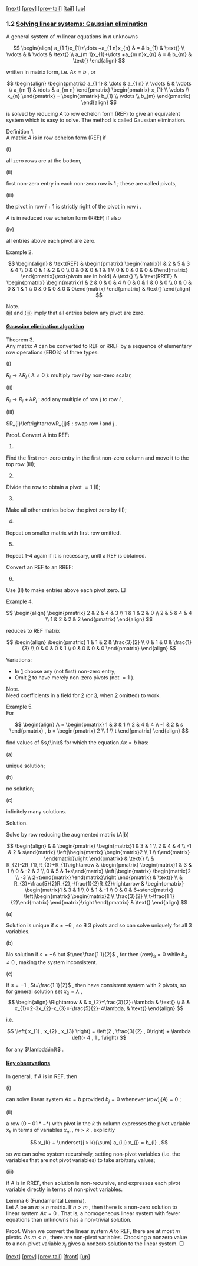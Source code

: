 [[next](MA10210se3.html)] [[prev](MA10210se1.html)] [[prev-tail](MA10210se1.html#tailMA10210se1.html)] [[tail](#tailMA10210se2.html)] [[up](MA10210ch1.html#MA10210se2.html)]

### 1.2 [Solving linear systems: Gaussian elimination](MA10210.html#QQ2-5-4)

A general system of $m$ linear equations in $n$ unknowns  

$$
\begin{align}
a_{1 1}x_{1}+\dots +a_{1 n}x_{n} & = & b_{1} & \text{} \\ \vdots & & \vdots & \text{} \\ a_{m 1}x_{1}+\dots +a_{m n}x_{n} & = & b_{m} & \text{}
\end{align}
$$

written in matrix form, i.e. $Ax=b$ , or

$$
\begin{align}
\begin{pmatrix} a_{1 1} & \dots  & a_{1 n} \\ \vdots & & \vdots \\ a_{m 1} & \dots  & a_{m n} \end{pmatrix} \begin{pmatrix} x_{1} \\ \vdots \\ x_{n} \end{pmatrix} = \begin{pmatrix} b_{1} \\ \vdots \\ b_{m} \end{pmatrix}
\end{align}
$$

is solved by reducing $A$ to row echelon form (REF) to give an equivalent system which is easy to solve. The method is called Gaussian elimination.

Definition 1.  
A matrix $A$ is in row echelon form (REF) if

(i)

all zero rows are at the bottom,

(ii)

first non-zero entry in each non-zero row is $1$ ; these are called pivots,

(iii)

the pivot in row $i+1$ is strictly right of the pivot in row $i$ .

  
$A$ is in reduced row echelon form (RREF) if also

(iv)

all entries above each pivot are zero.

Example 2.  

$$
\begin{align}
 & \text{REF} & \begin{pmatrix} \begin{matrix}1 & 2 & 5 & 3 & 4 \\ 0 & 0 & 1 & 2 & 0 \\ 0 & 0 & 0 & 1 & 1 \\ 0 & 0 & 0 & 0 & 0\end{matrix} \end{pmatrix}\text{pivots are in bold} & \text{} \\ & \text{RREF} & \begin{pmatrix} \begin{matrix}1 & 2 & 0 & 0 & 4 \\ 0 & 0 & 1 & 0 & 0 \\ 0 & 0 & 0 & 1 & 1 \\ 0 & 0 & 0 & 0 & 0\end{matrix} \end{pmatrix} & \text{}
\end{align}
$$

Note.  
[(ii)](#x5-40042) and [(iii)](#x5-40053) imply that all entries below any pivot are zero.

#### [Gaussian elimination algorithm](MA10210ch1.html#QQ2-5-5)

Theorem 3.  
Any matrix $A$ can be converted to REF or RREF by a sequence of elementary row operations (ERO’s) of three types:

(I)

$R_{i}\rightarrow\lambda R_{i}$ ( $\lambda\neq 0$ ): multiply row $i$ by non-zero scalar,

(II)

$R_{i}\rightarrow R_{i}+\lambda R_{j}$ : add any multiple of row $j$ to row $i$ ,

(III)

$R_{i}\leftrightarrowR_{j}$ : swap row $i$ and $j$ .

Proof. Convert $A$ into REF:

1.

Find the first non-zero entry in the first non-zero column and move it to the top row (III);

2.

Divide the row to obtain a pivot $=1$ (I);

3.

Make all other entries below the pivot zero by (II);

4.

Repeat on smaller matrix with first row omitted.

5.

Repeat 1-4 again if it is necessary, unitl a REF is obtained.

Convert an REF to an RREF:

6.

Use (II) to make entries above each pivot zero. □

Example 4.  

$$
\begin{align}
\begin{pmatrix} 2 & 2 & 4 & 3 \\ 1 & 1 & 2 & 0 \\ 2 & 5 & 4 & 4 \\ 1 & 2 & 2 & 2 \end{pmatrix}
\end{align}
$$

reduces to REF matrix

$$
\begin{align}
\begin{pmatrix} 1 & 1 & 2 & \frac{3}{2} \\ 0 & 1 & 0 & \frac{1}{3} \\ 0 & 0 & 0 & 1 \\ 0 & 0 & 0 & 0 \end{pmatrix}
\end{align}
$$

Variations:

*   In [1](#x5-50051) choose any (not first) non-zero entry;
*   Omit [2](#x5-50062) to have merely non-zero pivots (not $=1$ ).

Note.  
Need coefficients in a field for [2](#x5-50062) (or [3](#x5-50073), when [2](#x5-50062) omitted) to work.

Example 5.  
For

$$
\begin{align}
A = \begin{pmatrix} 1 & 3 & 1 \\ 2 & 4 & 4 \\ -1 & 2 & s \end{pmatrix} , b = \begin{pmatrix} 2 \\ 1 \\ t \end{pmatrix}
\end{align}
$$

find values of $s,t\inℝ$ for which the equation $Ax=b$ has:

(a)

unique solution;

(b)

no solution;

(c)

infinitely many solutions.

Solution. 

Solve by row reducing the augmented matrix $\left( A \left| b \right)$

$$
\begin{align}
 & & \begin{pmatrix} \begin{matrix}1 & 3 & 1 \\ 2 & 4 & 4 \\ -1 & 2 & s\end{matrix} \left|\begin{matrix} \begin{matrix}2 \\ 1 \\ t\end{matrix} \end{matrix}\right \end{pmatrix} & \text{} \\ & R_{2}-2R_{1},R_{3}+R_{1}\rightarrow & \begin{pmatrix} \begin{matrix}1 & 3 & 1 \\ 0 & -2 & 2 \\ 0 & 5 & 1+s\end{matrix} \left|\begin{matrix} \begin{matrix}2 \\ -3 \\ 2+t\end{matrix} \end{matrix}\right \end{pmatrix} & \text{} \\ & R_{3}+\frac{5}{2}R_{2},-\frac{1}{2}R_{2}\rightarrow & \begin{pmatrix} \begin{matrix}1 & 3 & 1 \\ 0 & 1 & -1 \\ 0 & 0 & 6+s\end{matrix} \left|\begin{matrix} \begin{matrix}2 \\ \frac{3}{2} \\ t-\frac{1 1}{2}\end{matrix} \end{matrix}\right \end{pmatrix} & \text{}
\end{align}
$$

(a)

Solution is unique if $s\neq-6$ , so $\exists$ 3 pivots and so can solve uniquely for all 3 variables.

(b)

No solution if $s=-6$ but $t\neq\frac{1 1}{2}$ , for then $\left(row\right)_{3}=0$ while $b_{3}\neq 0$ , making the system inconsistent.

(c)

If $s=-1$ , $t=\frac{1 1}{2}$ , then have consistent system with 2 pivots, so for general solution set $x_{3}=\lambda$ , 
$$
\begin{align}
\Rightarrow & & x_{2}=\frac{3}{2}+\lambda & \text{} \\ & & x_{1}=2-3x_{2}-x_{3}=-\frac{5}{2}-4\lambda, & \text{}
\end{align}
$$

i.e.

$$
\left( x_{1} , x_{2} , x_{3} \right) = \left(2 , \frac{3}{2} , 0\right) + \lambda \left(- 4 , 1 , 1\right)
$$

for any $\lambda\inℝ$ .

#### [Key observations](MA10210ch1.html#QQ2-5-6)

In general, if $A$ is in REF, then

(i)

can solve linear system $Ax=b$ provided $b_{j}=0$ whenever $\left(row\right)_{j}\left( A \right)=0$ ;

(ii)

a row $\left( 0 - 0 1 * - * \right)$ with pivot in the $k$ th column expresses the pivot variable $x_{k}$ in terms of variables $x_{m}$ , $m>k$ , explicitly

$$
x_{k} + \underset{j > k}{\sum} a_{i j} x_{j} = b_{i} ,
$$

so we can solve system recursively, setting non-pivot variables (i.e. the variables that are not pivot variables) to take arbitrary values;

(iii)

if $A$ is in RREF, then solution is non-recursive, and expresses each pivot variable directly in terms of non-pivot variables.

Lemma 6 (Fundamental Lemma).  
Let $A$ be an $m\times n$ matrix. If $n>m$ , then there is a non-zero solution to linear system $Ax=0$ . That is, a homogeneous linear system with fewer equations than unknowns has a non-trivial solution.

Proof. When we convert the linear system $A$ to REF, there are at most $m$ pivots. As $m<n$ , there are non-pivot variables. Choosing a nonzero value to a non-pivot variable $x_{j}$ gives a nonzero solution to the linear system. □

[[next](MA10210se3.html)] [[prev](MA10210se1.html)] [[prev-tail](MA10210se1.html#tailMA10210se1.html)] [[front](MA10210se2.html)] [[up](MA10210ch1.html#MA10210se2.html)]